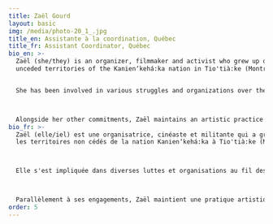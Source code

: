 ```yaml
---
title: Zaël Gourd
layout: basic
img: /media/photo-20_1_.jpg
title_en: Assistante à la coordination, Québec
title_fr: Assistant Coordinator, Québec
bio_en: >-
  Zaël (she/they) is an organizer, filmmaker and activist who grew up on the
  unceded territories of the Kanienʼkehá꞉ka nation in Tio'tià:ke (Montreal).


  She has been involved in various struggles and organizations over the years, including the 2019-2020 youth climate justice movement. Her path has also led her to get involved in queer/trans, anti-colonial, student, feminist movements and other struggles. Different experiences have led her to focus on the interconnectivity of struggles, the long-term construction of social movements and an emphasis on political and militant education. Challenging power structures is at the heart of her concerns.



  Alongside her other commitments, Zaël maintains an artistic practice in the world of independent underground cinema.
bio_fr: >-
  Zaël (elle/iel) est une organisatrice, cinéaste et militante qui a grandi sur
  les territoires non cédés de la nation Kanienʼkehá꞉ka à Tio'tià:ke (Montréal).



  Elle s'est impliquée dans diverses luttes et organisations au fil des ans, notamment dans le mouvement des jeunes pour le climat 2019-2020. Son parcours l'a également amenée à s'impliquer dans des mouvements queer/trans, anticoloniaux, étudiants, féministes et autres combats variés. Ses différentes expériences l'ont amenée à se concentrer sur l'interconnexion entre les luttes, la construction à long terme de mouvements sociaux et à mettre l'accent sur l'éducation politique et militante. La remise en cause des structures de pouvoir est au cœur de ses préoccupations.



  Parallèlement à ses engagements, Zaël maintient une pratique artistique dans le monde du cinéma underground indépendant.
order: 5
---
```

